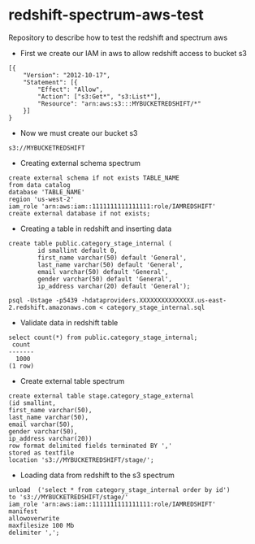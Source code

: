 # redshift-spectrum-aws-test
Repository to describe how to test the redshift and spectrum aws

- First we create our IAM in aws to allow redshift access to bucket s3
```
[{
	"Version": "2012-10-17",
	"Statement": [{
		"Effect": "Allow",
		"Action": ["s3:Get*", "s3:List*"],
		"Resource": "arn:aws:s3:::MYBUCKETREDSHIFT/*"
	}]
}
```

- Now we must create our bucket s3
```
s3://MYBUCKETREDSHIFT
```

- Creating external schema spectrum
```
create external schema if not exists TABLE_NAME
from data catalog
database 'TABLE_NAME'
region 'us-west-2'
iam_role 'arn:aws:iam::1111111111111111:role/IAMREDSHIFT'
create external database if not exists;
```
- Creating a table in redshift and inserting data
```
create table public.category_stage_internal (
        id smallint default 0,
        first_name varchar(50) default 'General',
        last_name varchar(50) default 'General',
        email varchar(50) default 'General',
        gender varchar(50) default 'General',
        ip_address varchar(20) default 'General');
```

```
psql -Ustage -p5439 -hdataproviders.XXXXXXXXXXXXXXX.us-east-2.redshift.amazonaws.com < category_stage_internal.sql
```

- Validate data in redshift table
```
select count(*) from public.category_stage_internal;
 count
-------
  1000
(1 row)
```

- Create external table spectrum
```
create external table stage.category_stage_external
(id smallint,
first_name varchar(50),
last_name varchar(50),
email varchar(50),
gender varchar(50),
ip_address varchar(20))
row format delimited fields terminated BY ','
stored as textfile
location 's3://MYBUCKETREDSHIFT/stage/';
```

- Loading data from redshift to the s3 spectrum
```
unload  ('select * from category_stage_internal order by id')
to 's3://MYBUCKETREDSHIFT/stage/'
iam_role 'arn:aws:iam::1111111111111111:role/IAMREDSHIFT'
manifest
allowoverwrite
maxfilesize 100 Mb
delimiter ',';
```

